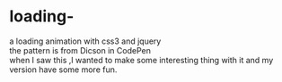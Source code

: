 # loading-
a loading animation with css3 and jquery<br/>
the pattern is from Dicson in CodePen<br/>
when I saw this ,I wanted to make some interesting thing with it and my version  have some more fun.
